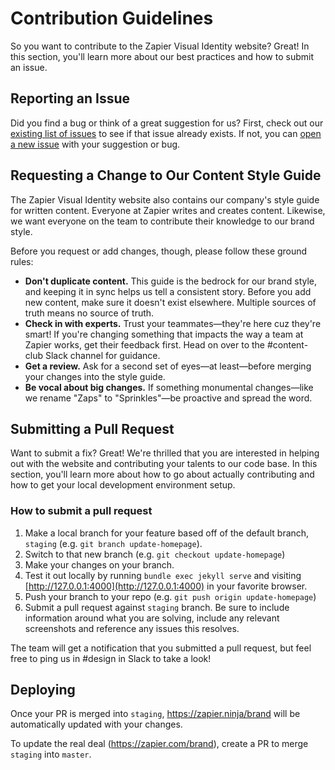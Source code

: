 # Contribution Guidelines

So you want to contribute to the Zapier Visual Identity website? Great! In this section, you'll learn more about our best practices and how to submit an issue.

## Reporting an Issue

Did you find a bug or think of a great suggestion for us? First, check out our [existing list of issues](https://github.com/zapier/visual-identity/issues) to see if that issue already exists. If not, you can [open a new issue](https://github.com/zapier/visual-identity/issues/new) with your suggestion or bug.

## Requesting a Change to Our Content Style Guide

The Zapier Visual Identity website also contains our company's style guide for written content. Everyone at Zapier writes and creates content. Likewise, we want everyone on the team to contribute their knowledge to our brand style.

Before you request or add changes, though, please follow these ground rules:

- **Don't duplicate content.** This guide is the bedrock for our brand style, and keeping it in sync helps us tell a consistent story. Before you add new content, make sure it doesn't exist elsewhere. Multiple sources of truth means no source of truth.
- **Check in with experts.** Trust your teammates—they're here cuz they're smart! If you're changing something that impacts the way a team at Zapier works, get their feedback first. Head on over to the #content-club Slack channel for guidance.
- **Get a review.** Ask for a second set of eyes—at least—before merging your changes into the style guide.
- **Be vocal about big changes.** If something monumental changes—like we rename "Zaps" to "Sprinkles"—be proactive and spread the word.

## Submitting a Pull Request

Want to submit a fix? Great! We're thrilled that you are interested in helping out with the website and contributing your talents to our code base. In this section, you'll learn more about how to go about actually contributing and how to get your local development environment setup.

### How to submit a pull request

1. Make a local branch for your feature based off of the default branch, `staging` (e.g. `git branch update-homepage`).
1. Switch to that new branch (e.g. `git checkout update-homepage`)
1. Make your changes on your branch.
1. Test it out locally by running `bundle exec jekyll serve` and visiting [http://127.0.0.1:4000](http://127.0.0.1:4000) in your favorite browser.
1. Push your branch to your repo (e.g. `git push origin update-homepage`)
1. Submit a pull request against `staging` branch. Be sure to include information around what you are solving, include any relevant screenshots and reference any issues this resolves.


The team will get a notification that you submitted a pull request, but feel free to ping us in #design in Slack to take a look!

## Deploying

Once your PR is merged into `staging`, https://zapier.ninja/brand will be automatically updated with your changes.

To update the real deal (https://zapier.com/brand), create a PR to merge `staging` into `master`.
